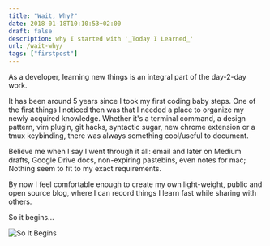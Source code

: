 ```yaml
---
title: "Wait, Why?"
date: 2018-01-18T10:10:53+02:00
draft: false
description: why I started with '_Today I Learned_'
url: /wait-why/
tags: ["firstpost"]
---
```


As a developer, learning new things is an integral part of the day-2-day work.

It has been around 5 years since I took my first coding baby steps. One of the first things I noticed then was that I needed a place to organize my newly acquired knowledge.
Whether it's a terminal command, a design pattern, vim plugin, git hacks, syntactic sugar, new chrome extension or a tmux keybinding, there was always something cool/useful to document.

Believe me when I say I went through it all: email and later on Medium drafts, Google Drive docs,
non-expiring pastebins, even notes for mac; Nothing seem to fit to my exact requirements.

By now I feel comfortable enough to create my own light-weight, public and open source blog, where I
can record things I learn fast while sharing with others.

So it begins...


![So It Begins](/images/so-it-begins.jpg)
